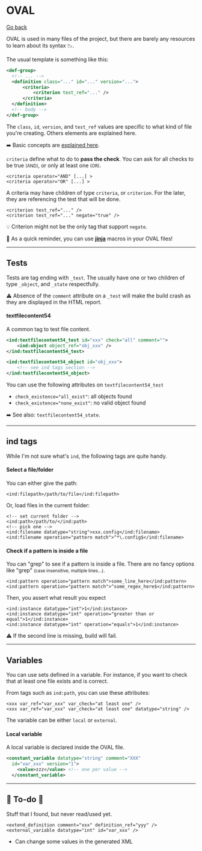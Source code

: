 # OVAL

[Go back](../index.md)

<div class="row row-cols-md-2"><div>

OVAL is used in many files of the project, but there are barely any resources to learn about its syntax 📉.

The usual template is something like this:

```xml
<def-group>
  <!-- ... -->
  <definition class="..." id="..." version="...">
      <criteria>
          <criterion test_ref="..." />
      </criteria>
  </definition>
  <!-- body -->
</def-group>
```

The `class`, `id`, `version`, and `test_ref` values are specific to what  kind of file you're creating. Others elements are explained here. 

➡️ Basic concepts are [explained here](https://ovalproject.github.io/getting-started/tutorial/).
</div><div>

`criteria` define what to do to **pass the check**. You can ask for all checks to be true <small>(AND)</small>, or only at least one <small>(OR)</small>.

```xml!
<criteria operator="AND" [...] >
<criteria operator="OR" [...] >
```

A criteria may have children of type `criteria`, or `criterion`. For the later, they are referencing the test that will be done.

```xml!
<criterion test_ref="..." />
<criterion test_ref="..." negate="true" />
```

💡 Criterion might not be the only tag that support `negate`.

🎉 As a quick reminder, you can use [**jinja**](jinja.md) macros in your OVAL files!
</div></div>

<hr class="sep-both">

## Tests

<div class="row row-cols-md-2"><div>

Tests are tag ending with `_test`. The usually have one or two children of type `_object`, and `_state` respectfully.

⚠️ Absence of the `comment` attribute on a `_test` will make the build crash as they are displayed in the HTML report.
</div><div>

#### textfilecontent54

A common tag to test file content.

```xml
<ind:textfilecontent54_test id="xxx" check="all" comment="">
    <ind:object object_ref="obj_xxx" />
</ind:textfilecontent54_test>

<ind:textfilecontent54_object id="obj_xxx">
    <!-- see ind tags section -->
</ind:textfilecontent54_object>
```

You can use the following attributes on `textfilecontent54_test`

* `check_existence="all_exist"`: all objects found
* `check_existence="none_exist"`: no valid object found

➡️ See also: `textfilecontent54_state`.
</div></div>

<hr class="sep-both">

## ind tags

<div class="row row-cols-md-2"><div>

While I'm not sure what's `ind`, the following tags are quite handy.

#### Select a file/folder

You can either give the path:

```xml!
<ind:filepath>/path/to/file</ind:filepath>
```

Or, load files in the current folder:

```xml!
<!-- set current folder -->
<ind:path>/path/to/</ind:path>
<!-- pick one -->
<ind:filename datatype="string">xxx.config</ind:filename>
<ind:filename operation="pattern match">^*\.config$</ind:filename>
```
</div><div>

#### Check if a pattern is inside a file

You can "grep" to see if a pattern is inside a file. There are no fancy options like "grep" <small>(case insensitive, multiple lines...)</small>.

```xml!
<ind:pattern operation="pattern match">some_line_here</ind:pattern>
<ind:pattern operation="pattern match">^some_regex_here$</ind:pattern>
```

Then, you assert what result you expect

```xml!
<ind:instance datatype="int">1</ind:instance>
<ind:instance datatype="int" operation="greater than or equal">1</ind:instance>
<ind:instance datatype="int" operation="equals">1</ind:instance>
```

⚠️ If the second line is missing, build will fail.
</div></div>

<hr class="sep-both">

## Variables

<div class="row row-cols-md-2"><div>

You can use sets defined in a variable. For instance, if you want to check that at least one file exists and is correct.

From tags such as `ind:path`, you can use these attributes:

```xml!
<xxx var_ref="var_xxx" var_check="at least one" />
<xxx var_ref="var_xxx" var_check="at least one" datatype="string" />
```

The variable can be either `local` or `external`.
</div><div>

#### Local variable

A local variable is declared inside the OVAL file.

```xml
<constant_variable datatype="string" comment="XXX"
  id="var_xxx" version="1">
    <value>zzz</value> <!-- one per value -->
  </constant_variable>
```
</div></div>

<hr class="sep-both">

## 👻 To-do 👻

Stuff that I found, but never read/used yet.

<div class="row row-cols-md-2"><div>

```xml!
<extend_definition comment="xxx" definition_ref="yyy" />
<external_variable datatype="int" id="var_xxx" />
```
</div><div>

* Can change some values in the generated XML
</div></div>